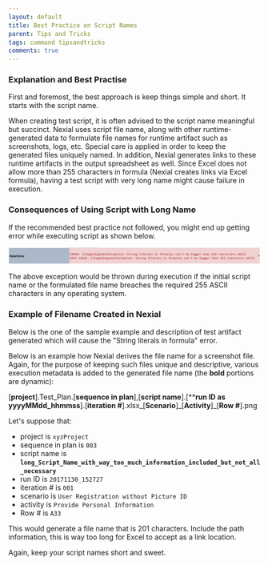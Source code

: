 ```yaml
---
layout: default
title: Best Practice on Script Names
parent: Tips and Tricks
tags: command tipsandtricks
comments: true
---
```


### Explanation and Best Practise
First and foremost, the best approach is keep things simple and short. It starts with the script name.

When creating test script, it is often advised to the script name meaningful but succinct.  Nexial uses script 
file name, along with other runtime-generated data to formulate file names for runtime artifact such as screenshots, 
logs, etc.  Special care is applied in order to keep the generated files uniquely named. In addition, Nexial generates 
links to these runtime artifacts in the output spreadsheet as well.  Since Excel does not allow more than 255 
characters in formula (Nexial creates links via Excel formula), having a test script with very long name might cause 
failure in execution.


### Consequences of Using Script with Long Name
If the recommended best practice not followed, you might end up getting error while executing script as shown below.<br/>

![](image/ValidScriptNames_01.png)

The above exception would be thrown during execution if the initial script name or the formulated file name breaches 
the required 255 ASCII characters in any operating system.


### Example of Filename Created in Nexial
Below is the one of the sample example and description of test artifact generated which will cause the "String literals 
in formula" error.

Below is an example how Nexial derives the file name for a screenshot file.  Again, for the purpose of keeping such 
files unique and descriptive, various execution metadata is added to the generated file name (the **bold** portions are 
dynamic):

[**project**].Test_Plan.[**sequence in plan**],[**script name**].[****run ID as yyyyMMdd_hhmmss**].[**iteration #**].xlsx_[**Scenario**]\_[**Activity**]_[**Row #**].png

Let's suppose that:
- project is `xyzProject`
- sequence in plan is `003`
- script name is **`long_Script_Name_with_way_too_much_information_included_but_not_all_necessary`**
- run ID is `20171130_152727`
- iteration # is `001`
- scenario is `User Registration without Picture ID`
- activity is `Provide Personal Information`
- Row # is `A33`
 
This would generate a file name that is 201 characters.  Include the path information, this is way too long for Excel
to accept as a link location.

Again, keep your script names short and sweet.
